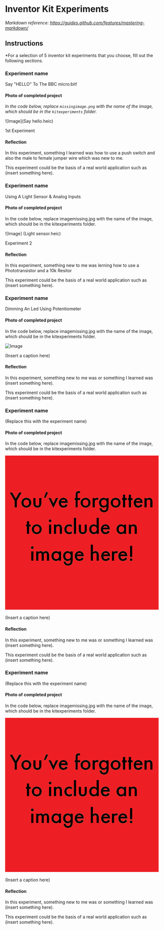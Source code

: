 # Inventor Kit Experiments

*Markdown reference: https://guides.github.com/features/mastering-markdown/*

## Instructions ##

*For a selection of 5 inventor kit experiments that you choose, fill out the following sections.

### Experiment name ###

Say "HELLO" To The BBC micro:bit!

#### Photo of completed project ####
*In the code below, replace `missingimage.png` with the name of the image, which should be in the `kitexperiments` folder.*

![Image](Say hello.heic)

1st Experiment 

#### Reflection ####

In this experiment, something I learned was how to use a push switch and also the male to female jumper wire which was new to me. 

This experiment could be the basis of a real world application such as (insert something here).

### Experiment name ###

Using A Light Sensor & Analog Inputs 

#### Photo of completed project ####
In the code below, replace imagemissing.jpg with the name of the image, which should be in the kitexperiments folder.

![Image] (Light sensor.heic)

Experiment 2

#### Reflection ####

In this experiment, something new to me was lerning how to use a Phototransistor and a 10k Resitor 

This experiment could be the basis of a real world application such as (insert something here).

### Experiment name ###

Dimming An Led Using Potentiometer

#### Photo of completed project ####
In the code below, replace imagemissing.jpg with the name of the image, which should be in the kitexperiments folder.

![Image]()

(Insert a caption here)

#### Reflection ####

In this experiment, something new to me was or something I learned was (insert something here).

This experiment could be the basis of a real world application such as (insert something here).

### Experiment name ###

(Replace this with the experiment name)

#### Photo of completed project ####
In the code below, replace imagemissing.jpg with the name of the image, which should be in the kitexperiments folder.

![Image](missingimage.png)

(Insert a caption here)

#### Reflection ####

In this experiment, something new to me was or something I learned was (insert something here).

This experiment could be the basis of a real world application such as (insert something here).

### Experiment name ###

(Replace this with the experiment name)

#### Photo of completed project ####
In the code below, replace imagemissing.jpg with the name of the image, which should be in the kitexperiments folder.

![Image](missingimage.png)

(Insert a caption here)

#### Reflection ####

In this experiment, something new to me was or something I learned was (insert something here).

This experiment could be the basis of a real world application such as (insert something here).

